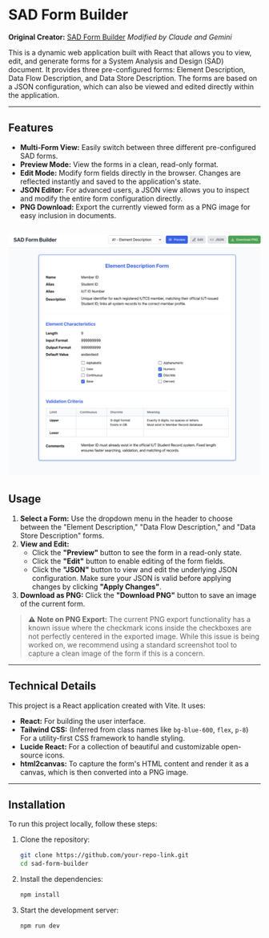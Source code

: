 # SAD Form Builder

**Original Creator:** [SAD Form Builder](https://www.google.com/search?q=https://github.com/your-original-repo-link)
*Modified by Claude and Gemini*

This is a dynamic web application built with React that allows you to view, edit, and generate forms for a System Analysis and Design (SAD) document. It provides three pre-configured forms: Element Description, Data Flow Description, and Data Store Description. The forms are based on a JSON configuration, which can also be viewed and edited directly within the application.

-----

## Features

  * **Multi-Form View:** Easily switch between three different pre-configured SAD forms.
  * **Preview Mode:** View the forms in a clean, read-only format.
  * **Edit Mode:** Modify form fields directly in the browser. Changes are reflected instantly and saved to the application's state.
  * **JSON Editor:** For advanced users, a JSON view allows you to inspect and modify the entire form configuration directly.
  * **PNG Download:** Export the currently viewed form as a PNG image for easy inclusion in documents.

  
![alt text](image.png)
-----

## Usage

1.  **Select a Form:** Use the dropdown menu in the header to choose between the "Element Description," "Data Flow Description," and "Data Store Description" forms.
2.  **View and Edit:**
      * Click the **"Preview"** button to see the form in a read-only state.
      * Click the **"Edit"** button to enable editing of the form fields.
      * Click the **"JSON"** button to view and edit the underlying JSON configuration. Make sure your JSON is valid before applying changes by clicking **"Apply Changes"**.
3.  **Download as PNG:** Click the **"Download PNG"** button to save an image of the current form.

> **⚠️ Note on PNG Export:** The current PNG export functionality has a known issue where the checkmark icons inside the checkboxes are not perfectly centered in the exported image. While this issue is being worked on, we recommend using a standard screenshot tool to capture a clean image of the form if this is a concern.

-----

## Technical Details

This project is a React application created with Vite. It uses:

  * **React:** For building the user interface.
  * **Tailwind CSS:** (Inferred from class names like `bg-blue-600`, `flex`, `p-8`) For a utility-first CSS framework to handle styling.
  * **Lucide React:** For a collection of beautiful and customizable open-source icons.
  * **html2canvas:** To capture the form's HTML content and render it as a canvas, which is then converted into a PNG image.

-----

## Installation

To run this project locally, follow these steps:

1.  Clone the repository:
    ```bash
    git clone https://github.com/your-repo-link.git
    cd sad-form-builder
    ```
2.  Install the dependencies:
    ```bash
    npm install
    ```
3.  Start the development server:
    ```bash
    npm run dev
    ```
